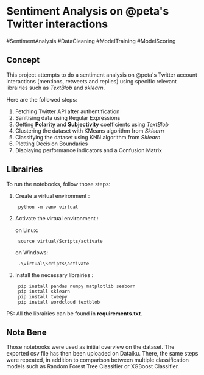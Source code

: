 # Sentiment Analysis on @peta's Twitter interactions

#SentimentAnalysis #DataCleaning #ModelTraining #ModelScoring

## Concept

This project attempts to do a sentiment analysis on @peta's Twitter account interactions (mentions, retweets and replies) using specific relevant librairies such as *TextBlob* and *sklearn*.

Here are the followed steps: 

1. Fetching Twitter API after authentification
2. Sanitising data using Regular Expressions
3. Getting **Polarity** and **Subjectivity** coefficients using *TextBlob*
4. Clustering the dataset with KMeans algorithm from *Sklearn*
5. Classifying the dataset using KNN algorithm from *Sklearn*
6. Plotting Decision Boundaries
7. Displaying performance indicators and a Confusion Matrix

## Librairies

To run the notebooks, follow those steps:

1. Create a virtual environment :

        python -m venv virtual
        
2. Activate the virtual environment :

    on Linux:

        source virtual/Scripts/activate
        
    on Windows:
        
        .\virtual\Scripts\activate
        
3. Install the necessary librairies :

        pip install pandas numpy matplotlib seaborn
        pip install sklearn
        pip install tweepy
        pip install wordcloud textblob

PS: All the librairies can be found in **requirements.txt**.

## Nota Bene

Those notebooks were used as initial overview on the dataset. The exported csv file has then been uploaded on Dataiku. There, the same steps were repeated, in addition to comparison between multiple classification models such as Random Forest Tree Classifier or XGBoost Classifier.
